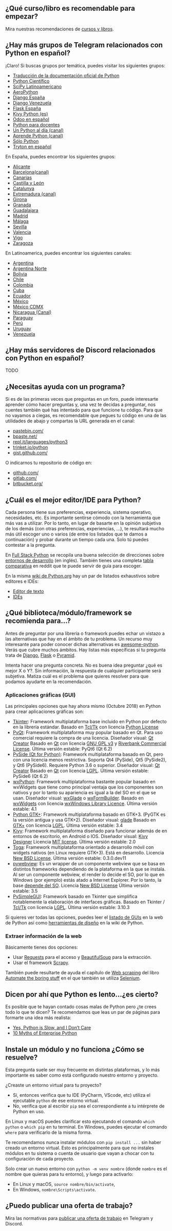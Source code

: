 ## ¿Qué curso/libro es recomendable para empezar?

Mira nuestras recomendaciones de [cursos y libros](cursosylibros.html).

## ¿Hay más grupos de Telegram relacionados con Python en español?

¡Claro! Si buscas grupos por temática, puedes visitar los siguientes grupos:

- [Traducción de la documentación oficial de Python](https://t.me/python_docs_es)
- [Python Científico](https://t.me/python_cientifico)
- [SciPy Latinoamericano](https://t.me/scipyla)
- [AeroPython](https://t.me/AeroPython)
- [Django España](https://t.me/DjangoEsp)
- [Django Venezuela](https://t.me/DjangoVE)
- [Flask España](https://t.me/FlaskEsp)
- [Kivy Python (es)](https://t.me/kivy_python_es)
- [Odoo en español](https://t.me/odoo_es)
- [Python para docentes](https://t.me/pythonparadocentes)
- [Un Python al día (canal)](https://t.me/UnPythonAlDia)
- [Aprende Python (canal)](https://t.me/aprendepython)
- [Sólo Python](https://t.me/Python_es)
- [Tryton en español](https://t.me/trytonespana)

En España, puedes encontrar los siguientes grupos:

- [Alicante](https://t.me/python_alc)
- [Barcelona(canal)](https://t.me/pybcn)
- [Canarias](https://t.me/pythoncanarias)
- [Castilla y León](https://t.me/PyCyL)
- [Catalunya](https://t.me/pythoncatalunya)
- [Extremadura (canal)](https://t.me/ExtrePython)
- [Girona](https://t.me/pygrn)
- [Granada](https://t.me/pythongranada)
- [Guadalajara](https://t.me/pythonguada)
- [Madrid](https://t.me/pythonmadrid)
- [Málaga](https://t.me/python_malaga)
- [Sevilla](https://t.me/joinchat/AgH9wQ4oQVIpbW_1gDvH-A)
- [Valencia](https://t.me/python_vlc)
- [Vigo](https://t.me/joinchat/DdKphwfW2-qqPf5JsVGjCg)
- [Zaragoza](https://t.me/PythonZaragoza)

En Latinoamerica, puedes encontrar los siguientes canales:

- [Argentina](https://t.me/pythonargentina)
- [Argentina Norte](https://t.me/pythonnorte)
- [Bolivia](https://t.me/PythonBolivia)
- [Chile](https://t.me/PythonChile)
- [Colombia](https://t.me/pythoncolombia)
- [Cuba](https://t.me/pythoncuba)
- [Ecuador](https://t.me/PythonEcuador)
- [México](https://t.me/PythonMexico)
- [México CDMX](https://t.me/pythonCDMX)
- [Nicaragua (Canal)](https://t.me/python_nicaragua)
- [Paraguay](https://t.me/pythonparaguay)
- [Perú](https://t.me/PythonPeru)
- [Uruguay](https://t.me/PythonUruguay)
- [Venezuela](https://t.me/Python_Venezuela)

## ¿Hay más servidores de Discord relacionados con Python en español?

TODO

## ¿Necesitas ayuda con un programa?

Si es de las primeras veces que preguntas en un foro, puede interesarte
aprender cómo hacer preguntas y, una vez te decidas a preguntar, nos cuentes
también qué has intentado para que funcione tu código. Para que no vayamos
a ciegas, es recomendable que pegues tu código en una de las utilidades de
abajo y compartas la URL generada en el canal:

- [pastebin.com/](https://pastebin.com/)
- [bpaste.net/](https://bpaste.net/)
- [repl.it/languages/python3](https://repl.it/languages/python3)
- [trinket.io/python](https://trinket.io/python)
- [gist.github.com/](https://gist.github.com/)

O indicarnos tu repositorio de código en:

- [github.com/](https://github.com/)
- [gitlab.com/](https://gitlab.com/)
- [bitbucket.org/](https://bitbucket.org/)

## ¿Cuál es el mejor editor/IDE para Python?

Cada persona tiene sus preferencias, experiencia, sistema operativo,
necesidades, etc. Es importante sentirse cómodo con la herramienta que más vas
a utilizar. Por lo tanto, en lugar de basarte en la opinión subjetiva de los
demás (con otras preferencias, experiencias, ...), te resultará mucho más útil
escoger uno o varios (de entre los listados que te damos a continuación)
y probar durante un tiempo cada una. Solo tú puedes contestar a la pregunta.

En [Full Stack Python](https://www.fullstackpython.com/) se recopila una buena
selección de direcciones sobre [entornos de
desarrollo](https://www.fullstackpython.com/development-environments.html) (en
inglés).  También tienes una completa [tabla
comparativa](https://www.reddit.com/r/learnpython/wiki/ide) en reddit que te
puede servir de guía para escoger.

En la misma [wiki de Python.org](https://wiki.python.org/) hay un par de
listados exhaustivos sobre editores e IDEs:

- [Editor de texto](https://wiki.python.org/moin/PythonEditors)
- [IDEs](https://wiki.python.org/moin/IntegratedDevelopmentEnvironments)


## ¿Qué biblioteca/módulo/framework se recomienda para...?

Antes de preguntar por una librería o framework puedes echar un vistazo a las
alternativas que hay en el ámbito de tu problema. Un recurso muy interesante
para poder conocer dichas alternativas es
[awesome-python](https://github.com/vinta/awesome-python). Verás que cubre
muchos ámbitos. Hay listas más específicas si tu pregunta trata de
[Django](https://gitlab.com/rosarior/awesome-django),
[Flask](https://github.com/humiaozuzu/awesome-flask)
o [Pyramid](https://github.com/uralbash/awesome-pyramid).

Intenta hacer una pregunta concreta. No es buena idea preguntar ¿qué es mejor
X o Y?. Sin información, la respuesta de cualquier participante será subjetiva.
Matiza cuál es el problema que quieres resolver para que podamos ayudarte en la
recomendación.

### Aplicaciones gráficas (GUI)

Las principales opciones que hay ahora mismo (Octubre 2018) en Python para
crear aplicaciones gráficas son:

* [Tkinter](https://docs.python.org/3/library/tk.html):
  Framework multiplataforma base incluido en Python por defecto en la librería
  estándar. Basado en [Tcl/Tk](http://www.tcl.tk/) con licencia
  [Python License](https://docs.python.org/3/license.html)
* [PyQt](https://riverbankcomputing.com/software/pyqt/intro):
  Framework multiplataforma muy popular basado en Qt. Para uso comercial
  requiere la compra de una licencia. Diseñador visual:
  [Qt Creator](https://www.qt.io/ide/)
  Basado en [Qt](https://qt.io) con licencia
  [GNU GPL v3](https://www.gnu.org/licenses/gpl-3.0.en.html) y
  [Riverbank Commercial License](https://www.riverbankcomputing.com/commercial/pyqt).
  Última versión estable: PyQt6 (Qt 6.2)
* [PySide (Qt for Python)](https://doc.qt.io/qtforpython):
  Framework multiplataforma basado en Qt, pero con una licencia menos restrictiva.
  Soporta Qt4 (PySide), Qt5 (PySide2), y Qt6 (PySide6).
  Requiere Python 3.6 o superior. Diseñador visual:
  [Qt Creator](https://www.qt.io/ide/)
  Basado en [Qt](https://qt.io) con licencia
  [LGPL](https://www.gnu.org/licenses/lgpl-3.0.en.html).
  Última versión estable: PySide6 (Qt 6.2)
* [wxPython](https://www.wxpython.org/):
  Framework multiplataforma bastante popular basado en wxWidgets que tiene como
  principal ventaja que los componentes son nativos y por lo tanto su apariencia
  es igual a la del SO en el que se usan. Diseñador visual:
  [wxGlade](http://wxglade.sourceforge.net/)
  o [wxFormBuilder](https://github.com/wxFormBuilder/wxFormBuilder).
  Basado en [wxWidgets](https://www.wxwidgets.org/) con licencia
  [wxWindows Library Licence](https://www.wxpython.org/pages/license/).
  Última versión estable: 4.1
* [Python GTK+](https://python-gtk-3-tutorial.readthedocs.io/en/latest/index.html):
  Framework multiplataforma basado en GTK+3. (PyGTK es la versión antigua y usa
  GTK+2). Diseñador visual: [glade](https://glade.gnome.org/)
  Basado en [GTK+](https://www.gtk.org/) con licencia
  [LGPL](https://www.gnu.org/licenses/lgpl-3.0.en.html).
  Última versión estable: 3.4
* [Kivy](https://kivy.org/):
  Framework multiplataforma diseñado para funcionar además de en entornos de
  escritorio, en Android o IOS. Diseñador visual:
  [Kivy Designer](https://kivy-designer.readthedocs.io/en/latest/)
  Licencia [MIT license](https://en.wikipedia.org/wiki/MIT_License).
  Última versión estable: 2.0
* [Toga](https://pybee.org/project/projects/libraries/toga/):
  Framework multiplataforma orientado a desarrollo móvil con widgets nativos
  (en Linux requiere GTK+3). Está en desarrollo.
  Licencia [New BSD License](https://en.wikipedia.org/wiki/BSD_licenses).
  Última versión estable: 0.3.0.dev11
* [pywebview](https://github.com/r0x0r/pywebview):
  Es un wrapper de un componente webview que se basa en distintos frameworks
  dependiendo de la plataforma en la que se instala. Al ser un componente
  webview, el render lo decide el SO, por lo que en Windows (por ejemplo) estás
  atado a Internet Explorer. Por lo tanto, la base
  [depende del SO](https://github.com/r0x0r/pywebview#dependencies).
  Licencia [New BSD License](https://en.wikipedia.org/wiki/BSD_licenses)
  Última versión estable: 3.5
* [PySimpleGUI](https://github.com/MikeTheWatchGuy/PySimpleGUI):
  Framework basado en Tkinter que simplifica notablemente la elaboración de
  interfaces gráficas.
  Basado en Tkinter / [Tcl/Tk](http://www.tcl.tk/) con licencia
  [LGPL](https://www.gnu.org/licenses/lgpl-3.0.en.html).
  Última versión estable: 3.10.3

Si quieres ver todas las opciones, puedes leer el
[listado de GUIs](https://docs.python.org/3/faq/gui.html) en la web de Python así como
[herramientas de diseño](https://wiki.python.org/moin/GuiProgramming#GUIDesignToolsandIDEs)
en la wiki de Python.

### Extraer información de la web

Básicamente tienes dos opciones:

- Usar [Requests](http://docs.python-requests.org/) para el acceso y
  [BeautifulSoup](https://www.crummy.com/software/BeautifulSoup/bs4/doc/)
  para la extracción.
- Usar el framework [Scrapy](https://scrapy.org/).

También puede resultarte de ayuda el capítulo de
[Web scraping](https://automatetheboringstuff.com/chapter11/)
del libro [Automate the boring stuff](https://automatetheboringstuff.com/)
en el que también se utiliza [Selenium](http://www.seleniumhq.org/).

## Dicen por ahí que Python es lento...¿es cierto?

Es posible que te hayan contado cosas malas de Python pero ¿te crees todo lo
que te dicen? Te recomendamos que leas un par de páginas para formarte una idea
más realista:

- [Yes, Python is Slow, and I Don’t Care](https://medium.com/pyslackers/yes-python-is-slow-and-i-dont-care-13763980b5a1)
- [10 Myths of Enterprise Python](http://sedimental.org/10_myths_of_enterprise_python.html)

## Instale un módulo y no funciona ¿Cómo se resuelve?

Esta pregunta suele ser muy frecuente en distintas plataformas, y lo más
importante es saber como está configurado nuestro entorno y proyecto.

¿Creaste un entorno virtual para tu proyecto?

- Sí, entonces verifica que tu IDE (PyCharm, VScode, etc) utiliza el ejecutable
  `python` de ese entorno virtual.
- No, verifica que al escribir `pip` sea el correspondiente a tu intérprete de
  Python en uso.

En Linux y macOS puedes clarificar esto ejecutando el comando `which python`
o `which pip` en tu terminal.
En Windows, puedes ejecutar el comando `where` para verificarlo de la misma
forma.

Te recomendamos nunca instalar módulos con `pip install ...` sin haber
creado un entorno virtual. Esto es principalmente para que no instales
módulos en tu sistema o cuenta de usuario que vayan a chocar con tu
configuración de cada proyecto.

Solo crear un nuevo entorno con `python -m venv nombre`
(donde `nombre` es el nombre que quieras para tu entorno),
y luego para activarlo:

- En Linux y macOS, `source nombre/bin/activate`,
- En Windows, `nombre\Scripts\activate`.

## ¿Puedo publicar una oferta de trabajo?

Mira las normativas para [publicar una oferta de trabajo](ofertas.html) en
Telegram y Discord.
